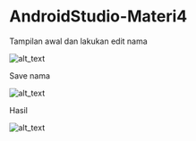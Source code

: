 # AndroidStudio-Materi4

Tampilan awal dan lakukan edit nama

![alt_text](https://github.com/maharani26/AndroidStudio-Materi4/blob/master/1.jpeg)

Save nama

![alt_text](https://github.com/maharani26/AndroidStudio-Materi4/blob/master/1.jpeg)

Hasil

![alt_text](https://github.com/maharani26/AndroidStudio-Materi4/blob/master/1.jpeg)
